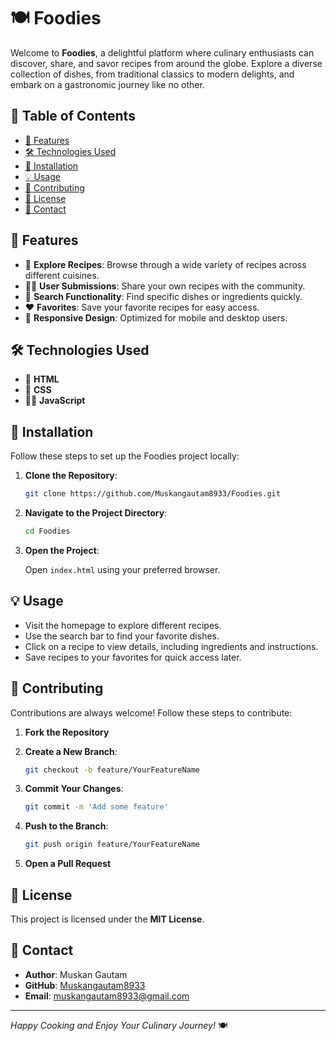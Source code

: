 # 🍽️ Foodies

Welcome to **Foodies**, a delightful platform where culinary enthusiasts can discover, share, and savor recipes from around the globe. Explore a diverse collection of dishes, from traditional classics to modern delights, and embark on a gastronomic journey like no other.

## 📌 Table of Contents

- [🌟 Features](#-features)
- [🛠️ Technologies Used](#-technologies-used)
- [🚀 Installation](#-installation)
- [💡 Usage](#-usage)
- [🤝 Contributing](#-contributing)
- [📜 License](#-license)
- [📧 Contact](#-contact)

## 🌟 Features

- 🍲 **Explore Recipes**: Browse through a wide variety of recipes across different cuisines.
- 🧑‍🍳 **User Submissions**: Share your own recipes with the community.
- 🔎 **Search Functionality**: Find specific dishes or ingredients quickly.
- ❤️ **Favorites**: Save your favorite recipes for easy access.
- 📱 **Responsive Design**: Optimized for mobile and desktop users.

## 🛠️ Technologies Used

- 🧱 **HTML**
- 🎨 **CSS**
- 🧑‍💻 **JavaScript**

## 🚀 Installation

Follow these steps to set up the Foodies project locally:

1. **Clone the Repository**:

   ```bash
   git clone https://github.com/Muskangautam8933/Foodies.git
   ```

2. **Navigate to the Project Directory**:

   ```bash
   cd Foodies
   ```

3. **Open the Project**:

   Open `index.html` using your preferred browser.

## 💡 Usage

- Visit the homepage to explore different recipes.
- Use the search bar to find your favorite dishes.
- Click on a recipe to view details, including ingredients and instructions.
- Save recipes to your favorites for quick access later.

## 🤝 Contributing

Contributions are always welcome! Follow these steps to contribute:

1. **Fork the Repository**
2. **Create a New Branch**:

   ```bash
   git checkout -b feature/YourFeatureName
   ```

3. **Commit Your Changes**:

   ```bash
   git commit -m 'Add some feature'
   ```

4. **Push to the Branch**:

   ```bash
   git push origin feature/YourFeatureName
   ```

5. **Open a Pull Request**

## 📜 License

This project is licensed under the **MIT License**.

## 📧 Contact

- **Author**: Muskan Gautam
- **GitHub**: [Muskangautam8933](https://github.com/Muskangautam8933)
- **Email**: [muskangautam8933@gmail.com](mailto:muskangautam8933@gmail.com)

---

*Happy Cooking and Enjoy Your Culinary Journey!* 🍽️



